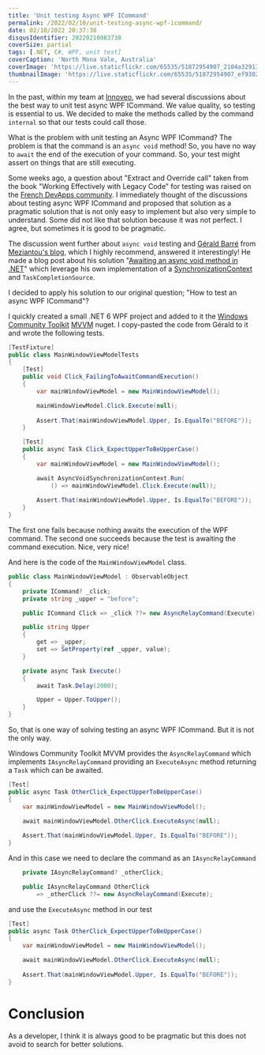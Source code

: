 ```yaml
---
title: 'Unit testing Async WPF ICommand'
permalink: /2022/02/10/unit-testing-async-wpf-icommand/
date: 02/10/2022 20:37:38
disqusIdentifier: 20220210083738
coverSize: partial
tags: [.NET, C#, WPF, unit test]
coverCaption: 'North Mona Vale, Australia'
coverImage: 'https://live.staticflickr.com/65535/51872954907_2104a32913_h.jpg'
thumbnailImage: 'https://live.staticflickr.com/65535/51872954907_ef93021c01_q.jpg'
---
```

In the past, within my team at [Innoveo](http://www.innoveo.com/), we had several discussions about the best way to unit test async WPF ICommand. We value quality, so testing is essential to us. We decided to make the methods called by the command `internal` so that our tests could call those.

What is the problem with unit testing an Async WPF ICommand? The problem is that the command is an `async void` method! So, you have no way to `await` the end of the execution of your command. So, your test might assert on things that are still executing.
<!-- more -->
Some weeks ago, a question about "Extract and Override call" taken from the book "Working Effectively with Legacy Code" for testing was raised on the [French DevApps community](https://devapps.ms/devenirmembre). I immediately thought of the discussions about testing async WPF ICommand and proposed that solution as a pragmatic solution that is not only easy to implement but also very simple to understand. Some did not like that solution because it was not perfect. I agree, but sometimes it is good to be pragmatic.

The discussion went further about `async void` testing and [Gérald Barré](https://twitter.com/meziantou) from [Meziantou's blog](https://meziantou.net/), which I highly recommend, answered it interestingly! He made a blog post about his solution "[Awaiting an async void method in .NET](https://www.meziantou.net/awaiting-an-async-void-method-in-dotnet.htm)" which leverage his own implementation of a [SynchronizationContext](https://docs.microsoft.com/en-us/dotnet/api/system.threading.synchronizationcontext?view=net-6.0) and `TaskCompletionSource`.

I decided to apply his solution to our original question; "How to test an async WPF ICommand"?

I quickly created a small .NET 6 WPF project and added to it the [Windows Community Toolkit](https://docs.microsoft.com/en-us/windows/communitytoolkit/) [MVVM](https://docs.microsoft.com/en-us/windows/communitytoolkit/mvvm/introduction) nuget. I copy-pasted the code from Gérald to it and wrote the following tests.

```csharp
[TestFixture]
public class MainWindowViewModelTests
{
    [Test]
    public void Click_FailingToAwaitCommandExecution()
    {
        var mainWindowViewModel = new MainWindowViewModel();

        mainWindowViewModel.Click.Execute(null);
        
        Assert.That(mainWindowViewModel.Upper, Is.EqualTo("BEFORE"));
    }

    [Test]
    public async Task Click_ExpectUpperToBeUpperCase()
    {
        var mainWindowViewModel = new MainWindowViewModel();

        await AsyncVoidSynchronizationContext.Run(
            () => mainWindowViewModel.Click.Execute(null));
        
        Assert.That(mainWindowViewModel.Upper, Is.EqualTo("BEFORE"));
    }
}
```

The first one fails because nothing awaits the execution of the WPF command. The second one succeeds because the test is awaiting the command execution. Nice, very nice!

And here is the code of the `MainWindowViewModel` class.

```csharp {data-file=MainWindowViewModel.cs}
public class MainWindowViewModel : ObservableObject
{
    private ICommand? _click;
    private string _upper = "before";

    public ICommand Click => _click ??= new AsyncRelayCommand(Execute);

    public string Upper
    {
        get => _upper;
        set => SetProperty(ref _upper, value);
    }

    private async Task Execute()
    {
        await Task.Delay(2000);

        Upper = Upper.ToUpper();
    }
}
```

So, that is one way of solving testing an async WPF ICommand. But it is not the only way.

Windows Community Toolkit MVVM provides the `AsyncRelayCommand` which implements `IAsyncRelayCommand` providing an `ExecuteAsync` method returning a `Task` which can be awaited.

```csharp
[Test]
public async Task OtherClick_ExpectUpperToBeUpperCase()
{
    var mainWindowViewModel = new MainWindowViewModel();

    await mainWindowViewModel.OtherClick.ExecuteAsync(null);
    
    Assert.That(mainWindowViewModel.Upper, Is.EqualTo("BEFORE"));
}
```

And in this case we need to declare the command as an `IAsyncRelayCommand`

```csharp
    private IAsyncRelayCommand? _otherClick;

    public IAsyncRelayCommand OtherClick
        => _otherClick ??= new AsyncRelayCommand(Execute);
```

and use the `ExecuteAsync` method in our test

```csharp
[Test]
public async Task OtherClick_ExpectUpperToBeUpperCase()
{
    var mainWindowViewModel = new MainWindowViewModel();

    await mainWindowViewModel.OtherClick.ExecuteAsync(null);
    
    Assert.That(mainWindowViewModel.Upper, Is.EqualTo("BEFORE"));
}
```

# Conclusion

As a developer, I think it is always good to be pragmatic but this does not avoid to search for better solutions.

<?# githubCard user=laurentkempe repo=AsyncVoidCommandTesting align=left /?>
